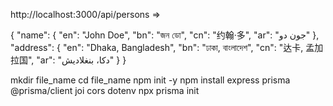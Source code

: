http://localhost:3000/api/persons   => 

{
  "name": {
    "en": "John Doe",
    "bn": "জন ডো",
    "cn": "约翰·多",
    "ar": "جون دو"
  },
  "address": {
    "en": "Dhaka, Bangladesh",
    "bn": "ঢাকা, বাংলাদেশ",
    "cn": "达卡, 孟加拉国",
    "ar": "دكا، بنغلاديش"
  }
}


mkdir file_name
cd file_name
npm init -y
npm install express prisma @prisma/client joi cors dotenv
npx prisma init
